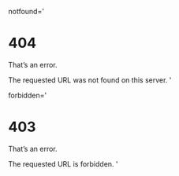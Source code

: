 notfound='
# 404

That’s an error.

The requested URL was not found on this server.
'

forbidden='
# 403

That’s an error.

The requested URL is forbidden.
'

